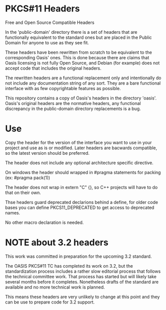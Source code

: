 # PKCS#11 Headers
Free and Open Source Compatible Headers

In the 'public-domain' directory there is a set of headers that are
functionally equivalent to the standard ones but are placed in the
Public Domain for anyone to use as they see fit.

These headers have been rewritten from scratch to be equivalent to the
corresponding Oasis' ones. This is done because there are claims that
Oasis licensing is not fully Open Source, and Debian (for example)
does not accept code that includes the original headers.

The rewritten headers are a functional replacement only and intentionally
do not include any documentation string of any sort.
They are a bare functional interface with as few copyrightable features
as possible.

This repository contains a copy of Oasis's headers in the directory 'oasis'.
Oasis's original headers are the normative headers, any functional discrepancy
in the public-domain directory replacements is a bug.

# Use

Copy the header for the version of the interface you want to use in your
project and use as is or modified. Later headers are bacwards compatible,
so the latest version should be preferred.

The header does not include any optional architecture specific directive.

On windows the header should wrapped in #pragma statements for packing
(ex: #pragma pack(1))

The header does not wrap in extern "C" {}, so C++ projects will have to do
that on their own.

Thse headers guard deprecated declarions behind a define, for older code
bases you can define PKCS11_DEPRECATED to get access to deprecated names.

No other macro declaration is needed.

# NOTE about 3.2 headers

This work was committed in preparation for the upcoming 3.2 standard.

The OASIS PKCS#11 TC has completed its work on 3.2, but the standardization
process includes a rather slow editorial process that follows the technical
committee work. That process has started but will likely take several months
before it completes. Nonetheless drafts of the standard are available and no
more technical work is planned.

This means these headers are very unlikely to change at this point and they
can be use to prepare code for 3.2 support.
